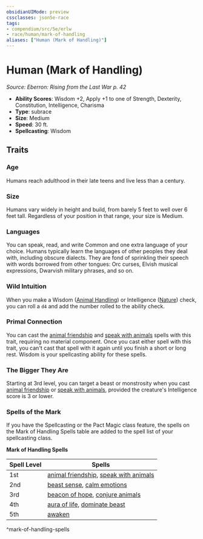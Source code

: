 ```yaml
---
obsidianUIMode: preview
cssclasses: json5e-race
tags:
- compendium/src/5e/erlw
- race/human/mark-of-handling
aliases: ["Human (Mark of Handling)"]
---
```

# Human (Mark of Handling)
*Source: Eberron: Rising from the Last War p. 42*  

- **Ability Scores**: Wisdom +2, Apply +1 to one of Strength, Dexterity, Constitution, Intelligence, Charisma
- **Type**: subrace
- **Size**: Medium
- **Speed**: 30 ft.
- **Spellcasting**: Wisdom

## Traits

### Age

Humans reach adulthood in their late teens and live less than a century.

### Size

Humans vary widely in height and build, from barely 5 feet to well over 6 feet tall. Regardless of your position in that range, your size is Medium.

### Languages

You can speak, read, and write Common and one extra language of your choice. Humans typically learn the languages of other peoples they deal with, including obscure dialects. They are fond of sprinkling their speech with words borrowed from other tongues: Orc curses, Elvish musical expressions, Dwarvish military phrases, and so on.

### Wild Intuition

When you make a Wisdom ([Animal Handling](_skills.md#Animal%20Handling)) or Intelligence ([Nature](_skills.md#Nature)) check, you can roll a `d4` and add the number rolled to the ability check.

### Primal Connection

You can cast the [animal friendship](compendium/spells/animal-friendship.md) and [speak with animals](compendium/spells/speak-with-animals.md) spells with this trait, requiring no material component. Once you cast either spell with this trait, you can't cast that spell with it again until you finish a short or long rest. Wisdom is your spellcasting ability for these spells.

### The Bigger They Are

Starting at 3rd level, you can target a beast or monstrosity when you cast [animal friendship](compendium/spells/animal-friendship.md) or [speak with animals](compendium/spells/speak-with-animals.md), provided the creature's Intelligence score is 3 or lower.

### Spells of the Mark

If you have the Spellcasting or the Pact Magic class feature, the spells on the Mark of Handling Spells table are added to the spell list of your spellcasting class.

**Mark of Handling Spells**

| Spell Level | Spells |
|-------------|--------|
| 1st | [animal friendship](compendium/spells/animal-friendship.md), [speak with animals](compendium/spells/speak-with-animals.md) |
| 2nd | [beast sense](compendium/spells/beast-sense.md), [calm emotions](compendium/spells/calm-emotions.md) |
| 3rd | [beacon of hope](compendium/spells/beacon-of-hope.md), [conjure animals](compendium/spells/conjure-animals.md) |
| 4th | [aura of life](compendium/spells/aura-of-life.md), [dominate beast](compendium/spells/dominate-beast.md) |
| 5th | [awaken](compendium/spells/awaken.md) |
^mark-of-handling-spells